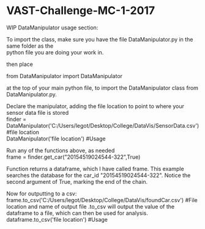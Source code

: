 # VAST-Challenge-MC-1-2017


WIP DataManipulator usage section:

To import the class, make sure you have the file DataManipulator.py in the same folder as the  
python file you are doing your work in.

then place 

from DataManipulator import DataManipulator 

at the top of your main python file, to import the DataManipulator class from DataManipulator.py.

Declare the manipulator, adding the file location to point to where your sensor data file is stored  
finder = DataManipulator('C:/Users/legot/Desktop/College/DataVis/SensorData.csv') #file location  
DataManipulator('file location') #Usage

Run any of the functions above, as needed  
frame = finder.get_car("20154519024544-322",True)  

Function returns a dataframe, which I have called frame. This example searches the database for the car_id "20154519024544-322".
Notice the second argument of True, marking the end of the chain.

Now for outputting to a csv:  
frame.to_csv('C:/Users/legot/Desktop/College/DataVis/foundCar.csv') #File location and name of output file
.to_csv will output the value of the dataframe to a file, which can then be used for analysis. 
dataframe.to_csv('file location') #Usage

